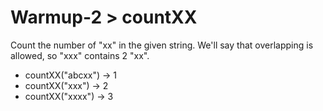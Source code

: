 # Warmup-2 > countXX

Count the number of "xx" in the given string. We'll say that overlapping is allowed, so "xxx" contains 2 "xx".

- countXX("abcxx") → 1
- countXX("xxx") → 2
- countXX("xxxx") → 3